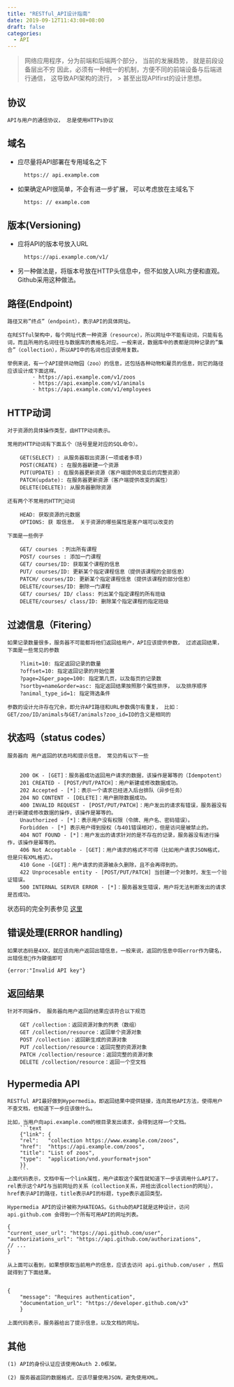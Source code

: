 ```yaml
---
title: "RESTful_API设计指南"
date: 2019-09-12T11:43:08+08:00
draft: false
categories:
  - API
---
```



> 网络应用程序，分为前端和后端两个部分， 当前的发展趋势， 就是前段设备层出不穷
> 因此，必须有一种统一的机制，方便不同的前端设备与后端进行通信， 这导致API架构的流行， > 甚至出现APIfirst的设计思想。
<!--more-->
## 协议
    API与用户的通信协议， 总是使用HTTPs协议

## 域名

- 应尽量将API部署在专用域名之下

        https:// api.example.com

- 如果确定API很简单，不会有进一步扩展， 可以考虑放在主域名下

        https: // example.com


## 版本(Versioning)

- 应将API的版本号放入URL

        https://api.example.com/v1/

- 另一种做法是，将版本号放在HTTP头信息中，但不如放入URL方便和直观。Github采用这种做法。


## 路径(Endpoint)

    路径又称”终点”（endpoint），表示API的具体网址。

    在RESTful架构中，每个网址代表一种资源（resource），所以网址中不能有动词，只能有名词，而且所用的名词往往与数据库的表格名对应。一般来说，数据库中的表都是同种记录的”集合”（collection），所以API中的名词也应该使用复数。

    举例来说，有一个API提供动物园（zoo）的信息，还包括各种动物和雇员的信息，则它的路径应该设计成下面这样。
            · https://api.example.com/v1/zoos
            · https://api.example.com/v1/animals
            · https://api.example.com/v1/employees

## HTTP动词

    对于资源的具体操作类型，由HTTP动词表示。

    常用的HTTP动词有下面五个（括号里是对应的SQL命令）。
    
        GET(SELECT) : 从服务器取出资源(一项或者多项)
        POST(CREATE) : 在服务器新建一个资源
        PUT(UPDATE) : 在服务器更新资源（客户端提供改变后的完整资源）
        PATCH(update): 在服务器更新资源（客户端提供改变的属性）
        DELETE(DELETE): 从服务器删除资源

    还有两个不常用的HTTP动词

        HEAD: 获取资源的元数据
        OPTIONS: 获 取信息， 关于资源的哪些属性是客户端可以改变的
    
    下面是一些例子

        GET/ courses ：列出所有课程
        POST/ courses : 添加一门课程
        GET/ courses/ID: 获取某个课程的信息
        PUT/ courses/ID: 更新某个指定课程信息（提供该课程的全部信息）
        PATCH/ courses/ID: 更新某个指定课程信息（提供该课程的部分信息）
        DELETE/courses/ID: 删除一门课程
        GET/ courses/ ID/ class: 列出某个指定课程的所有班级
        DELETE/courses/ class/ID: 删除某个指定课程的指定班级

## 过滤信息（Fitering）

    如果记录数量很多，服务器不可能都将他们返回给用户，API应该提供参数， 过滤返回结果，下面是一些常见的参数

        ?limit=10: 指定返回记录的数量
        ?offset=10: 指定返回记录的开始位置
        ?page=2&per_page=100: 指定第几页，以及每页的记录数
        ?sortby=name&order=asc: 指定返回结果按照那个属性排序， 以及排序顺序
        ?animal_type_id=1: 指定筛选条件

    参数的设计允许存在冗余，即允许API路径和URL参数偶尔有重复， 比如：GET/zoo/ID/animals与GET/animals?zoo_id=ID的含义是相同的

## 状态吗（status codes）

    服务器向 用户返回的状态吗和提示信息， 常见的有以下一些


        200 OK - [GET]：服务器成功返回用户请求的数据，该操作是幂等的（Idempotent）
        201 CREATED - [POST/PUT/PATCH]：用户新建或修改数据成功。
        202 Accepted - [*]：表示一个请求已经进入后台排队（异步任务）
        204 NO CONTENT - [DELETE]：用户删除数据成功。
        400 INVALID REQUEST - [POST/PUT/PATCH]：用户发出的请求有错误，服务器没有进行新建或修改数据的操作，该操作是幂等的。
        Unauthorized - [*]：表示用户没有权限（令牌、用户名、密码错误）。
        Forbidden - [*] 表示用户得到授权（与401错误相对），但是访问是被禁止的。
        404 NOT FOUND - [*]：用户发出的请求针对的是不存在的记录，服务器没有进行操作，该操作是幂等的。
        406 Not Acceptable - [GET]：用户请求的格式不可得（比如用户请求JSON格式，但是只有XML格式）。
        410 Gone -[GET]：用户请求的资源被永久删除，且不会再得到的。
        422 Unprocesable entity - [POST/PUT/PATCH] 当创建一个对象时，发生一个验证错误。
        500 INTERNAL SERVER ERROR - [*]：服务器发生错误，用户将无法判断发出的请求是否成功。
状态码的完全列表参见 [这里](https://www.w3.org/Protocols/rfc2616/rfc2616-sec10.html)

## 错误处理(ERROR handling)

    如果状态码是4XX，就应该向用户返回出错信息，一般来说，返回的信息中将error作为键名，出错信息作为键值即可

    {error:"Invalid API key"}


## 返回结果

    针对不同操作， 服务器向用户返回的结果应该符合以下规范

        GET /collection：返回资源对象的列表（数组）
        GET /collection/resource：返回单个资源对象
        POST /collection：返回新生成的资源对象
        PUT /collection/resource：返回完整的资源对象
        PATCH /collection/resource：返回完整的资源对象
        DELETE /collection/resource：返回一个空文档


## Hypermedia API

    RESTful API最好做到Hypermedia，即返回结果中提供链接，连向其他API方法，使得用户不查文档，也知道下一步应该做什么。

    比如，当用户向api.example.com的根目录发出请求，会得到这样一个文档。
        ```text
        {"link": {
        "rel":   "collection https://www.example.com/zoos",
        "href":  "https://api.example.com/zoos",
        "title": "List of zoos",
        "type":  "application/vnd.yourformat+json"
        }}
        ```
    上面代码表示，文档中有一个link属性，用户读取这个属性就知道下一步该调用什么API了。rel表示这个API与当前网址的关系（collection关系，并给出该collection的网址），href表示API的路径，title表示API的标题，type表示返回类型。

    Hypermedia API的设计被称为HATEOAS。Github的API就是这种设计，访问 api.github.com 会得到一个所有可用API的网址列表。

    {
    "current_user_url": "https://api.github.com/user",
    "authorizations_url": "https://api.github.com/authorizations",
    // ...
    }

    从上面可以看到，如果想获取当前用户的信息，应该去访问 api.github.com/user ，然后就得到了下面结果。


    {
        "message": "Requires authentication",
        "documentation_url": "https://developer.github.com/v3"
        }
    
    上面代码表示，服务器给出了提示信息，以及文档的网址。


## 其他

    (1) API的身份认证应该使用OAuth 2.0框架。

    (2) 服务器返回的数据格式，应该尽量使用JSON，避免使用XML。

